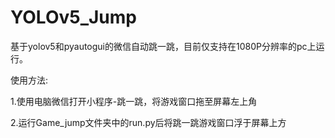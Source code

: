 # YOLOv5_Jump

基于yolov5和pyautogui的微信自动跳一跳，目前仅支持在1080P分辨率的pc上运行。

使用方法:

1.使用电脑微信打开小程序-跳一跳，将游戏窗口拖至屏幕左上角

2.运行Game_jump文件夹中的run.py后将跳一跳游戏窗口浮于屏幕上方
